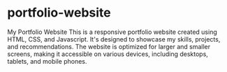 # portfolio-website
My Portfolio Website
This is a responsive portfolio website created using HTML, CSS, and Javascript. It's designed to showcase my skills, projects, and recommendations. The website is optimized for larger and smaller screens, making it accessible on various devices, including desktops, tablets, and mobile phones.


